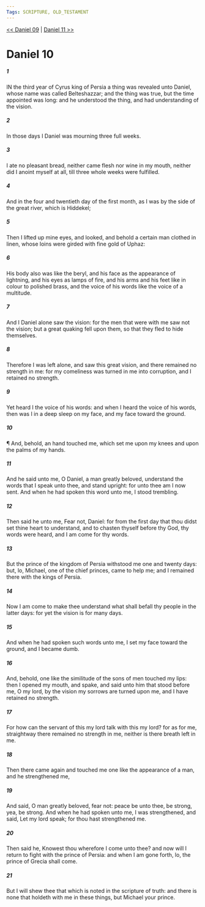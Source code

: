 ```yaml
---
Tags: SCRIPTURE, OLD_TESTAMENT
---
```


[<< Daniel 09](OLD_TESTAMENT/27_Daniel/Daniel_09.md) | [Daniel 11 >>](OLD_TESTAMENT/27_Daniel/Daniel_11.md)

# Daniel 10

##### 1
 IN the third year of Cyrus king of Persia a thing was revealed unto Daniel, whose name was called Belteshazzar; and the thing was true, but the time appointed was long: and he understood the thing, and had understanding of the vision.
##### 2
 In those days I Daniel was mourning three full weeks.
##### 3
 I ate no pleasant bread, neither came flesh nor wine in my mouth, neither did I anoint myself at all, till three whole weeks were fulfilled.
##### 4
 And in the four and twentieth day of the first month, as I was by the side of the great river, which is Hiddekel;
##### 5
 Then I lifted up mine eyes, and looked, and behold a certain man clothed in linen, whose loins were girded with fine gold of Uphaz:
##### 6
 His body also was like the beryl, and his face as the appearance of lightning, and his eyes as lamps of fire, and his arms and his feet like in colour to polished brass, and the voice of his words like the voice of a multitude.
##### 7
 And I Daniel alone saw the vision: for the men that were with me saw not the vision; but a great quaking fell upon them, so that they fled to hide themselves.
##### 8
 Therefore I was left alone, and saw this great vision, and there remained no strength in me: for my comeliness was turned in me into corruption, and I retained no strength.
##### 9
 Yet heard I the voice of his words: and when I heard the voice of his words, then was I in a deep sleep on my face, and my face toward the ground.
##### 10
 ¶ And, behold, an hand touched me, which set me upon my knees and upon the palms of my hands.
##### 11
 And he said unto me, O Daniel, a man greatly beloved, understand the words that I speak unto thee, and stand upright: for unto thee am I now sent.  And when he had spoken this word unto me, I stood trembling.
##### 12
 Then said he unto me, Fear not, Daniel: for from the first day that thou didst set thine heart to understand, and to chasten thyself before thy God, thy words were heard, and I am come for thy words.
##### 13
 But the prince of the kingdom of Persia withstood me one and twenty days: but, lo, Michael, one of the chief princes, came to help me; and I remained there with the kings of Persia.
##### 14
 Now I am come to make thee understand what shall befall thy people in the latter days: for yet the vision is for many days.
##### 15
 And when he had spoken such words unto me, I set my face toward the ground, and I became dumb.
##### 16
 And, behold, one like the similitude of the sons of men touched my lips: then I opened my mouth, and spake, and said unto him that stood before me, O my lord, by the vision my sorrows are turned upon me, and I have retained no strength.
##### 17
 For how can the servant of this my lord talk with this my lord?  for as for me, straightway there remained no strength in me, neither is there breath left in me.
##### 18
 Then there came again and touched me one like the appearance of a man, and he strengthened me,
##### 19
 And said, O man greatly beloved, fear not: peace be unto thee, be strong, yea, be strong.  And when he had spoken unto me, I was strengthened, and said, Let my lord speak; for thou hast strengthened me.
##### 20
 Then said he, Knowest thou wherefore I come unto thee?  and now will I return to fight with the prince of Persia: and when I am gone forth, lo, the prince of Grecia shall come.
##### 21
 But I will shew thee that which is noted in the scripture of truth: and there is none that holdeth with me in these things, but Michael your prince.
